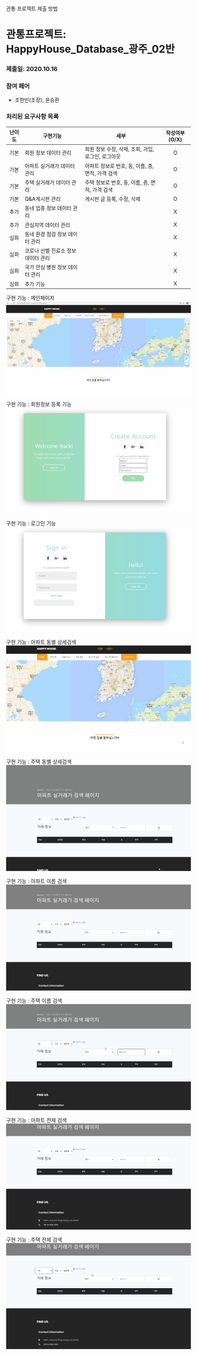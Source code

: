 관통 프로젝트 제출 방법

# 관통프로젝트: HappyHouse_Database_광주_02반
### 제출일: 2020.10.16
### 참여 페어
- 조한빈(조장), 윤승환

### 처리된 요구사항 목록
  
|난이도|구현기능|세부|작성여부(O/X)|
|:---:|---|---|:---:|
|기본|회원 정보 데이터 관리|회원 정보 수정, 삭제, 조회, 가입, 로그인, 로그아웃|O|
|기본|아파트 실거래가 데이터 관리|아파트 정보로 번호, 동, 이름, 층, 면적, 가격 검색|O|
|기본|주택 실거래가 데이터 관리|주택 정보로 번호, 동, 이름, 층, 면적, 가격 검색|O|
|기본|Q&A게시판 관리|게시판 글 등록, 수정, 삭제|O|
|추가|동네 업종 정보 데이터 관리||X|
|추가|관심지역 데이터 관리||X|
|심화|동네 환경 점검 정보 데이터 관리||X|
|심화|코로나 선별 진료소 정보 데이터 관리||X|
|심화|국가 안심 병원 정보 데이터 관리||X|
|심화|추가 기능||X|

구현 기능 : 메인페이지
![실행화면캡쳐](./capture/메인.gif)


구현 기능 : 회원정보 등록 기능
![실행화면캡쳐](./capture/회원가입.gif)

구현 기능 : 로그인 기능
![실행화면캡쳐](./capture/로그인.gif)

구현 기능 : 아파트 동별 상세검색
![실행화면캡쳐](./capture/아파트동별상세검색.gif)

구현 기능 : 주택 동별 상세검색
![실행화면캡쳐](./capture/주택동별상세검색.gif)

구현 기능 : 아파트 이름 검색
![실행화면캡쳐](./capture/아파트이름검색.gif)

구현 기능 : 주택 이름 검색
![실행화면캡쳐](./capture/빌라이름검색.gif)

구현 기능 : 아파트 전체 검색
![실행화면캡쳐](./capture/아파트전체검색.gif)

구현 기능 : 주택 전체 검색
![실행화면캡쳐](./capture/빌라전체검색.gif)

